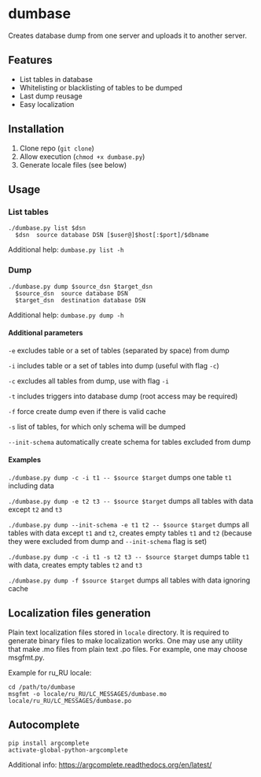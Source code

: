 dumbase
=======

Creates database dump from one server and uploads it to another server.


Features
--------

* List tables in database
* Whitelisting or blacklisting of tables to be dumped
* Last dump reusage
* Easy localization


Installation
------------

1. Clone repo (`git clone`)
1. Allow execution (`chmod +x dumbase.py`)
1. Generate locale files (see below)


Usage
-----

### List tables ###

```
./dumbase.py list $dsn
  $dsn  source database DSN [$user@]$host[:$port]/$dbname
```

Additional help: `dumbase.py list -h`


### Dump ###

```
./dumbase.py dump $source_dsn $target_dsn
  $source_dsn  source database DSN
  $target_dsn  destination database DSN
```

Additional help: `dumbase.py dump -h`

#### Additional parameters ####

`-e` excludes table or a set of tables (separated by space) from dump

`-i` includes table or a set of tables into dump (useful with flag `-c`)

`-c` excludes all tables from dump, use with flag `-i`

`-t` includes triggers into database dump (root access may be required)

`-f` force create dump even if there is valid cache

`-s` list of tables, for which only schema will be dumped

`--init-schema` automatically create schema for tables excluded from dump

#### Examples ####

`./dumbase.py dump -c -i t1 -- $source $target`
dumps one table `t1` including data

`./dumbase.py dump -e t2 t3 -- $source $target`
dumps all tables with data except `t2` and `t3`

`./dumbase.py dump --init-schema -e t1 t2 -- $source $target`
dumps all tables with data except `t1` and `t2`, creates empty tables
`t1` and `t2` (because they were excluded from dump and `--init-schema`
flag is set)

`./dumbase.py dump -c -i t1 -s t2 t3 -- $source $target`
dumps table `t1` with data, creates empty tables `t2` and `t3`

`./dumbase.py dump -f $source $target`
dumps all tables with data ignoring cache


Localization files generation
-----------------------------

Plain text localization files stored in `locale` directory. It is required to generate
binary files to make localization works. One may use any utility that make .mo files
from plain text .po files. For example, one may choose msgfmt.py.

Example for ru\_RU locale:
```
cd /path/to/dumbase
msgfmt -o locale/ru_RU/LC_MESSAGES/dumbase.mo locale/ru_RU/LC_MESSAGES/dumbase.po
```


Autocomplete
------------

```
pip install argcomplete
activate-global-python-argcomplete
```

Additional info: https://argcomplete.readthedocs.org/en/latest/


